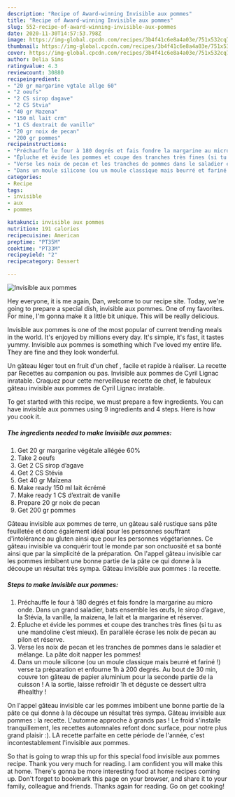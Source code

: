 ```yaml
---
description: "Recipe of Award-winning Invisible aux pommes"
title: "Recipe of Award-winning Invisible aux pommes"
slug: 552-recipe-of-award-winning-invisible-aux-pommes
date: 2020-11-30T14:57:53.798Z
image: https://img-global.cpcdn.com/recipes/3b4f41c6e8a4a03e/751x532cq70/invisible-aux-pommes-photo-principale-de-la-recette.jpg
thumbnail: https://img-global.cpcdn.com/recipes/3b4f41c6e8a4a03e/751x532cq70/invisible-aux-pommes-photo-principale-de-la-recette.jpg
cover: https://img-global.cpcdn.com/recipes/3b4f41c6e8a4a03e/751x532cq70/invisible-aux-pommes-photo-principale-de-la-recette.jpg
author: Delia Sims
ratingvalue: 4.3
reviewcount: 30880
recipeingredient:
- "20 gr margarine vgtale allge 60"
- "2 oeufs"
- "2 CS sirop dagave"
- "2 CS Stvia"
- "40 gr Mazena"
- "150 ml lait crm"
- "1 CS dextrait de vanille"
- "20 gr noix de pecan"
- "200 gr pommes"
recipeinstructions:
- "Préchauffe le four à 180 degrés et fais fondre la margarine au micro onde. Dans un grand saladier, bats ensemble les œufs, le sirop d’agave, la Stévia, la vanille, la maizena, le lait et la margarine et réserver."
- "Épluche et évide les pommes et coupe des tranches très fines (si tu as une mandoline c’est mieux). En parallèle écrase les noix de pecan au pilon et réserve."
- "Verse les noix de pecan et les tranches de pommes dans le saladier et mélange. La pâte doit napper les pommes!"
- "Dans un moule silicone (ou un moule classique mais beurré et fariné !) verse ta préparation et enfourne 1h à 200 degrés. Au bout de 30 min, couvre ton gâteau de papier aluminium pour la seconde partie de la cuisson ! A la sortie, laisse refroidir 1h et déguste ce dessert ultra #healthy !"
categories:
- Recipe
tags:
- invisible
- aux
- pommes

katakunci: invisible aux pommes 
nutrition: 191 calories
recipecuisine: American
preptime: "PT35M"
cooktime: "PT33M"
recipeyield: "2"
recipecategory: Dessert

---
```



![Invisible aux pommes](https://img-global.cpcdn.com/recipes/3b4f41c6e8a4a03e/751x532cq70/invisible-aux-pommes-photo-principale-de-la-recette.jpg)

Hey everyone, it is me again, Dan, welcome to our recipe site. Today, we're going to prepare a special dish, invisible aux pommes. One of my favorites. For mine, I'm gonna make it a little bit unique. This will be really delicious.

Invisible aux pommes is one of the most popular of current trending meals in the world. It's enjoyed by millions every day. It's simple, it's fast, it tastes yummy. Invisible aux pommes is something which I've loved my entire life. They are fine and they look wonderful.

Un gâteau léger tout en fruit d&#39;un chef , facile et rapide à réaliser. La recette par Recettes au companion ou pas. Invisible aux pommes de Cyril Lignac inratable. Craquez pour cette merveilleuse recette de chef, le fabuleux gâteau invisible aux pommes de Cyril Lignac inratable.


To get started with this recipe, we must prepare a few ingredients. You can have invisible aux pommes using 9 ingredients and 4 steps. Here is how you cook it.

<!--inarticleads1-->

##### The ingredients needed to make Invisible aux pommes:

1. Get 20 gr margarine végétale allégée 60%
1. Take 2 oeufs
1. Get 2 CS sirop d’agave
1. Get 2 CS Stévia
1. Get 40 gr Maïzena
1. Make ready 150 ml lait écrémé
1. Make ready 1 CS d’extrait de vanille
1. Prepare 20 gr noix de pecan
1. Get 200 gr pommes


Gâteau invisible aux pommes de terre, un gâteau salé rustique sans pâte feuilletée et donc également idéal pour les personnes souffrant d&#39;intolérance au gluten ainsi que pour les personnes végétariennes. Ce gâteau invisible va conquérir tout le monde par son onctuosité et sa bonté ainsi que par la simplicité de la préparation. On l&#39;appel gâteau invisible car les pommes imbibent une bonne partie de la pâte ce qui donne à la découpe un résultat très sympa. Gâteau invisible aux pommes : la recette. 

<!--inarticleads2-->

##### Steps to make Invisible aux pommes:

1. Préchauffe le four à 180 degrés et fais fondre la margarine au micro onde. Dans un grand saladier, bats ensemble les œufs, le sirop d’agave, la Stévia, la vanille, la maizena, le lait et la margarine et réserver.
1. Épluche et évide les pommes et coupe des tranches très fines (si tu as une mandoline c’est mieux). En parallèle écrase les noix de pecan au pilon et réserve.
1. Verse les noix de pecan et les tranches de pommes dans le saladier et mélange. La pâte doit napper les pommes!
1. Dans un moule silicone (ou un moule classique mais beurré et fariné !) verse ta préparation et enfourne 1h à 200 degrés. Au bout de 30 min, couvre ton gâteau de papier aluminium pour la seconde partie de la cuisson ! A la sortie, laisse refroidir 1h et déguste ce dessert ultra #healthy !


On l&#39;appel gâteau invisible car les pommes imbibent une bonne partie de la pâte ce qui donne à la découpe un résultat très sympa. Gâteau invisible aux pommes : la recette. L&#39;automne approche à grands pas ! Le froid s&#39;installe tranquillement, les recettes automnales refont donc surface, pour notre plus grand plaisir :). LA recette parfaite en cette période de l&#39;année, c&#39;est incontestablement l&#39;invisible aux pommes. 

So that is going to wrap this up for this special food invisible aux pommes recipe. Thank you very much for reading. I am confident you will make this at home. There's gonna be more interesting food at home recipes coming up. Don't forget to bookmark this page on your browser, and share it to your family, colleague and friends. Thanks again for reading. Go on get cooking!
